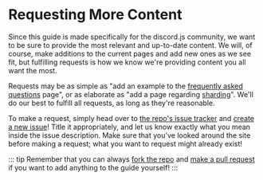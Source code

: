 # Requesting More Content

Since this guide is made specifically for the discord.js community, we want to be sure to provide the most relevant and up-to-date content. We will, of course, make additions to the current pages and add new ones as we see fit, but fulfilling requests is how we know we're providing content you all want the most.

Requests may be as simple as "add an example to the [frequently asked questions](https://github.com/zachjmurphy/guide/tree/9925b2dac70a223dd2dbb549ce57ddb5515bcbc0/popular-topics/faq.html) page", or as elaborate as "add a page regarding [sharding](https://github.com/zachjmurphy/guide/tree/9925b2dac70a223dd2dbb549ce57ddb5515bcbc0/sharding/README.md)". We'll do our best to fulfill all requests, as long as they're reasonable.

To make a request, simply head over to [the repo's issue tracker](https://github.com/discordjs/guide/issues) and [create a new issue](https://github.com/discordjs/guide/issues/new)! Title it appropriately, and let us know exactly what you mean inside the issue description. Make sure that you've looked around the site before making a request; what you want to request might already exist!

::: tip Remember that you can always [fork the repo](https://github.com/discordjs/guide) and [make a pull request](https://github.com/discordjs/guide/pulls) if you want to add anything to the guide yourself! :::

